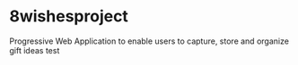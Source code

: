 # 8wishesproject
Progressive Web Application to enable users to capture, store and organize gift ideas
test
